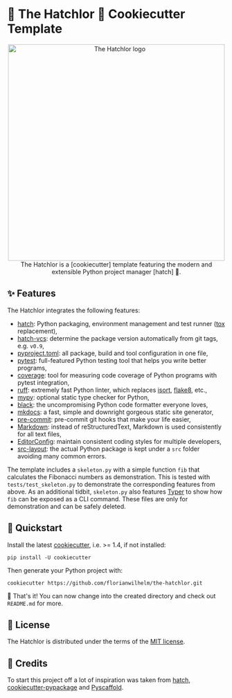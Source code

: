 # 🌹 The Hatchlor 🌹 Cookiecutter Template

<div align="center">

<img src="https://raw.githubusercontent.com/FlorianWilhelm/the-hatchlor/master/images/logo.svg" alt="The Hatchlor logo" width="500" role="img">
The Hatchlor is a [cookiecutter] template featuring the modern and extensible Python project manager [hatch] 🐣.

</div>

## ✨ Features

The Hatchlor integrates the following features:

* [hatch]: Python packaging, environment management and test runner ([tox] replacement),
* [hatch-vcs]: determine the package version automatically from git tags, e.g. `v0.9`,
* [pyproject.toml]: all package, build and tool configuration in one file,
* [pytest]: full-featured Python testing tool that helps you write better programs,
* [coverage]: tool for measuring code coverage of Python programs with pytest integration,
* [ruff]: extremely fast Python linter, which replaces [isort], [flake8], etc.,
* [mypy]: optional static type checker for Python,
* [black]: the uncompromising Python code formatter everyone loves,
* [mkdocs]: a fast, simple and downright gorgeous static site generator,
* [pre-commit]: pre-commit git hooks that make your life easier,
* [Markdown]: instead of reStructuredText, Markdown is used consistently for all text files,
* [EditorConfig]: maintain consistent coding styles for multiple developers,
* [src-layout]: the actual Python package is kept under a `src` folder avoiding many common errors.

The template includes a `skeleton.py` with a simple function `fib` that calculates the Fibonacci numbers
as demonstration. This is tested with `tests/test_skeleton.py` to demonstrate the corresponding features
from above. As an additional tidbit, `skeleton.py` also features [Typer] to show how `fib` can be
exposed as a CLI command. These files are only for demonstration and can be safely deleted.

## 💫 Quickstart

Install the latest [cookiecutter], i.e. >= 1.4, if not installed:

```console
pip install -U cookiecutter
```

Then generate your Python project with:

```console
cookiecutter https://github.com/florianwilhelm/the-hatchlor.git
```

🎉 That's  it! You can now change into the created directory and check out `README.md` for more.

## 🪪 License

The Hatchlor is distributed under the terms of the [MIT license](LICENSE.txt).

## 🙏 Credits

To start this project off a lot of inspiration was taken from [hatch], [cookiecutter-pypackage] and [Pyscaffold].

[cookiecutter]: https://cookiecutter.readthedocs.io/
[tox]: https://tox.wiki/
[hatch]: https://hatch.pypa.io/
[hatch-vcs]: https://github.com/ofek/hatch-vcs
[cookiecutter-pypackage]: https://github.com/audreyfeldroy/cookiecutter-pypackage
[Pyscaffold]: https://pyscaffold.org/
[pre-commit]: https://pre-commit.com/
[mkdocs]: https://www.mkdocs.org/
[Markdown]: https://www.markdownguide.org/
[src-layout]: https://packaging.python.org/en/latest/discussions/src-layout-vs-flat-layout/
[flake8]: https://pypi.org/project/flake8/
[isort]: https://pycqa.github.io/isort/
[pytest]: https://docs.pytest.org/
[coverage]: https://coverage.readthedocs.io/
[mypy]: https://mypy-lang.org/
[black]: https://black.readthedocs.io/
[ruff]: https://beta.ruff.rs/
[EditorConfig]: http://editorconfig.org/
[Typer]: https://typer.tiangolo.com/
[pyproject.toml]: https://hatch.pypa.io/latest/config/metadata/
